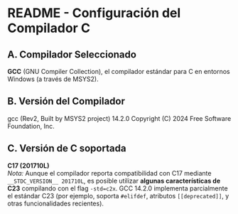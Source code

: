 # README - Configuración del Compilador C
 
 ## A. Compilador Seleccionado
 **GCC** (GNU Compiler Collection), el compilador estándar para C en entornos Windows (a través de MSYS2).
 
## B. Versión del Compilador
 gcc (Rev2, Built by MSYS2 project) 14.2.0
 Copyright (C) 2024 Free Software Foundation, Inc.
 
 ## C. Versión de C soportada
 **C17 (201710L)**  
 *Nota:* Aunque el compilador reporta compatibilidad con C17 mediante `__STDC_VERSION__ 201710L`, es posible utilizar **algunas características de C23** compilando con el flag `-std=c2x`. GCC 14.2.0 implementa parcialmente el estándar C23 (por ejemplo, soporta `#elifdef`, atributos `[[deprecated]]`, y otras funcionalidades recientes).
